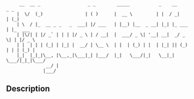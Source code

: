 
         __  __ _                  _ _        _____           _    __      _ _       
        |  \/  (_)                | ( )      |  __ \         | |  / _|    | (_)      
        | \  / |_  __ _ _   _  ___| |/ ___   | |__) |__  _ __| |_| |_ ___ | |_  ___  
        | |\/| | |/ _` | | | |/ _ \ | / __|  |  ___/ _ \| '__| __|  _/ _ \| | |/ _ \ 
        | |  | | | (_| | |_| |  __/ | \__ \  | |  | (_) | |  | |_| || (_) | | | (_) |
        |_|  |_|_|\__, |\__,_|\___|_| |___/  |_|   \___/|_|   \__|_| \___/|_|_|\___/ 
                   __/ |                                                             
                  |___/                                                              
 ## Description
